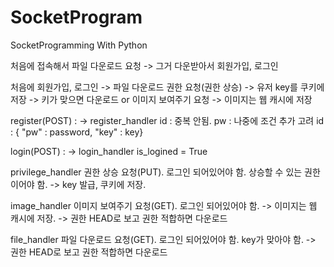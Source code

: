 # SocketProgram
SocketProgramming With Python

처음에 접속해서 파일 다운로드 요청 -> 그거 다운받아서 회원가입, 로그인

처음에 회원가입, 로그인 -> 파일 다운로드 권한 요청(권한 상승) -> 유저 key를 쿠키에 저장 -> 키가 맞으면 다운로드
                    or 이미지 보여주기 요청 -> 이미지는 웹 캐시에 저장

register(POST) : -> register_handler
    id : 중복 안됨. 
    pw : 나중에 조건 추가 고려
    id : { "pw" : password, "key" : key}

login(POST) : -> login_handler
    is_logined = True

privilege_handler
권한 상승 요청(PUT). 로그인 되어있어야 함. 상승할 수 있는 권한이어야 함. -> key 발급, 쿠키에 저장.

image_handler
이미지 보여주기 요청(GET). 로그인 되어있어야 함. -> 이미지는 웹 캐시에 저장.
-> 권한 HEAD로 보고 권한 적합하면 다운로드

file_handler
파일 다운로드 요청(GET). 로그인 되어있어야 함. key가 맞아야 함.
-> 권한 HEAD로 보고 권한 적합하면 다운로드